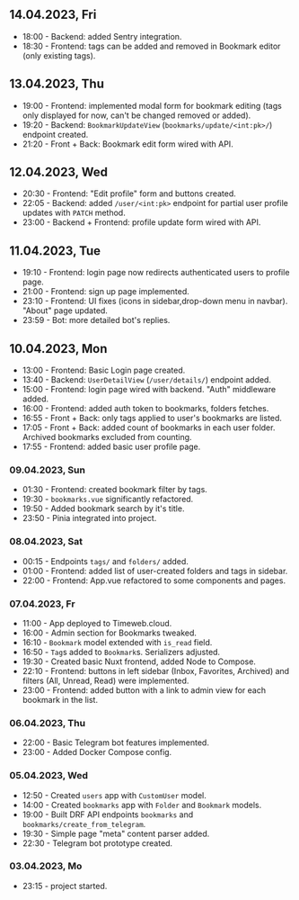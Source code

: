 ## 14.04.2023, Fri

- 18:00 - Backend: added Sentry integration.
- 18:30 - Frontend: tags can be added and removed in Bookmark editor (only existing tags).

## 13.04.2023, Thu

- 19:00 - Frontend: implemented modal form for bookmark editing (tags only displayed for now, can't be changed 
  removed or added).
- 19:20 - Backend: `BookmarkUpdateView` (`bookmarks/update/<int:pk>/`) endpoint created.
- 21:20 - Front + Back: Bookmark edit form wired with API.

## 12.04.2023, Wed

- 20:30 - Frontend: "Edit profile" form and buttons created.
- 22:05 - Backend: added `/user/<int:pk>` endpoint for partial user profile updates with `PATCH` method.
- 23:00 - Backend + Frontend: profile update form wired with API.

## 11.04.2023, Tue

- 19:10 - Frontend: login page now redirects authenticated users to profile page.
- 21:00 - Frontend: sign up page implemented.
- 23:10 - Frontend: UI fixes (icons in sidebar,drop-down menu in navbar). "About" page updated.
- 23:59 - Bot: more detailed bot's replies.

## 10.04.2023, Mon

- 13:00 - Frontend: Basic Login page created.
- 13:40 - Backend: `UserDetailView` (`/user/details/`) endpoint added.
- 15:00 - Frontend: login page wired with backend. "Auth" middleware added.
- 16:00 - Frontend: added auth token to bookmarks, folders fetches.
- 16:55 - Front + Back: only tags applied to user's bookmarks are listed.
- 17:05 - Front + Back: added count of bookmarks in each user folder. Archived bookmarks excluded from counting.
- 17:55 - Frontend: added basic user profile page.

### 09.04.2023, Sun

- 01:30 - Frontend: created bookmark filter by tags.
- 19:30 - `bookmarks.vue` significantly refactored.
- 19:50 - Added bookmark search by it's title.
- 23:50 - Pinia integrated into project.

### 08.04.2023, Sat

- 00:15 - Endpoints `tags/` and `folders/` added.
- 01:00 - Frontend: added list of user-created folders and tags in sidebar.
- 22:00 - Frontend: App.vue refactored to some components and pages.

### 07.04.2023, Fr

- 11:00 - App deployed to Timeweb.cloud.
- 16:00 - Admin section for Bookmarks tweaked.
- 16:10 - `Bookmark` model extended with `is_read` field.
- 16:50 - `Tag`s added to `Bookmark`s. Serializers adjusted.
- 19:30 - Created basic Nuxt frontend, added Node to Compose.
- 22:10 - Frontend: buttons in left sidebar (Inbox, Favorites, Archived) and filters (All, Unread, Read) were implemented.
- 23:00 - Frontend: added button with a link to admin view for each bookmark in the list.

### 06.04.2023, Thu

- 22:00 - Basic Telegram bot features implemented.
- 23:00 - Added Docker Compose config.

### 05.04.2023, Wed

- 12:50 - Created `users` app with `CustomUser` model.
- 14:00 - Created `bookmarks` app with `Folder` and `Bookmark` models.
- 19:00 - Built DRF API endpoints `bookmarks` and `bookmarks/create_from_telegram`.
- 19:30 - Simple page "meta" content parser added.
- 22:30 - Telegram bot prototype created.

### 03.04.2023, Mo

- 23:15 - project started.

